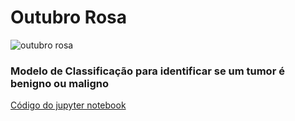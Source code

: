# Outubro Rosa<br>
![outubro rosa](https://www.boaconsulta.com/blog/wp-content/uploads/2018/11/out-rosa1170x508.png)
### Modelo de Classificação para identificar se um tumor é benigno ou maligno<br>
[Código do jupyter notebook](https://github.com/ArielCAlves/deteccao-cancer-de-mama/blob/main/detec%C3%A7%C3%A3o-c%C3%A2ncer-de-mama.ipynb)
